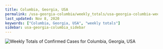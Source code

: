 ```yaml
---
title: Columbia, Georgia, USA
permalink: /usa-georgia-columbia/weekly_totals/usa-georgia-columbia-weekly_totals.html
last_updated: Nov 8, 2020
keywords: ["Columbia, Georgia, USA", "weekly totals"]
sidebar: usa-georgia-columbia_sidebar
---
```


![Weekly Totals of Confirmed Cases for Columbia, Georgia, USA](/covid_tracker/images/graphs/usa-georgia-columbia-weekly_totals_graph.png)
